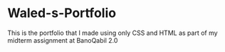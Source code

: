 # Waled-s-Portfolio
This is the portfolio that I made using only CSS and HTML as part of my midterm assignment at BanoQabil 2.0
